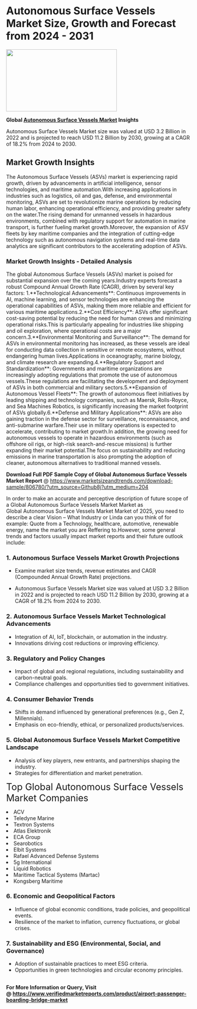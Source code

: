<H1>Autonomous Surface Vessels Market Size, Growth and Forecast from 2024 - 2031</H1><img class="aligncenter size-medium wp-image-584254" src="https://thirdeyenews.in/wp-content/uploads/2024/09/Global-Market-Research-300x168.jpeg" alt="" width="300" height="168" /><p><strong>Global&nbsp;<a href="https://www.marketsizeandtrends.com/download-sample/806780/?utm_source=Github8j?utm_medium=204">Autonomous Surface Vessels Market</a> Insights</strong></p><p>Autonomous Surface Vessels Market size was valued at USD 3.2 Billion in 2022 and is projected to reach USD 11.2 Billion by 2030, growing at a CAGR of 18.2% from 2024 to 2030.</p><p><h2>Market Growth Insights</h2> The Autonomous Surface Vessels (ASVs) market is experiencing rapid growth, driven by advancements in artificial intelligence, sensor technologies, and maritime automation.With increasing applications in industries such as logistics, oil and gas, defense, and environmental monitoring, ASVs are set to revolutionize marine operations by reducing human labor, enhancing operational efficiency, and providing greater safety on the water.The rising demand for unmanned vessels in hazardous environments, combined with regulatory support for automation in marine transport, is further fueling market growth.Moreover, the expansion of ASV fleets by key maritime companies and the integration of cutting-edge technology such as autonomous navigation systems and real-time data analytics are significant contributors to the accelerating adoption of ASVs. <h3>Market Growth Insights - Detailed Analysis</h3> The global Autonomous Surface Vessels (ASVs) market is poised for substantial expansion over the coming years.Industry experts forecast a robust Compound Annual Growth Rate (CAGR), driven by several key factors: 1.**Technological Advancements**: Continuous improvements in AI, machine learning, and sensor technologies are enhancing the operational capabilities of ASVs, making them more reliable and efficient for various maritime applications.2.**Cost Efficiency**: ASVs offer significant cost-saving potential by reducing the need for human crews and minimizing operational risks.This is particularly appealing for industries like shipping and oil exploration, where operational costs are a major concern.3.**Environmental Monitoring and Surveillance**: The demand for ASVs in environmental monitoring has increased, as these vessels are ideal for conducting data collection in sensitive or remote ecosystems, without endangering human lives.Applications in oceanography, marine biology, and climate research are expanding.4.**Regulatory Support and Standardization**: Governments and maritime organizations are increasingly adopting regulations that promote the use of autonomous vessels.These regulations are facilitating the development and deployment of ASVs in both commercial and military sectors.5.**Expansion of Autonomous Vessel Fleets**: The growth of autonomous fleet initiatives by leading shipping and technology companies, such as Maersk, Rolls-Royce, and Sea Machines Robotics, is significantly increasing the market footprint of ASVs globally.6.**Defense and Military Applications**: ASVs are also gaining traction in the defense sector for surveillance, reconnaissance, and anti-submarine warfare.Their use in military operations is expected to accelerate, contributing to market growth.In addition, the growing need for autonomous vessels to operate in hazardous environments (such as offshore oil rigs, or high-risk search-and-rescue missions) is further expanding their market potential.The focus on sustainability and reducing emissions in marine transportation is also prompting the adoption of cleaner, autonomous alternatives to traditional manned vessels.</p><p><span class=""><strong>Download Full PDF Sample Copy of Global Autonomous Surface Vessels Market Report</strong> @ <a href="https://www.marketsizeandtrends.com/download-sample/806780/?utm_source=Github8j?utm_medium=204" target="_blank">https://www.marketsizeandtrends.com/download-sample/806780/?utm_source=Github8j?utm_medium=204</a></span></p><p>In order to make an accurate and perceptive description of future scope of a Global&nbsp;Autonomous Surface Vessels Market Market as Global&nbsp;Autonomous Surface Vessels Market Market of 2025, you need to describe a clear Vision &ndash; What Industry or Linda can you think of for example: Quote from a Technology, healthcare, automotive, renewable energy, name the market you are Reffering to.However, some general trends and factors usually impact market reports and their future outlook include:</p><h3>1.&nbsp;<strong>Autonomous Surface Vessels Market Growth Projections</strong></h3><ul><li>Examine market size trends, revenue estimates and CAGR (Compounded Annual Growth Rate) projections.</li><li><p>Autonomous Surface Vessels Market size was valued at USD 3.2 Billion in 2022 and is projected to reach USD 11.2 Billion by 2030, growing at a CAGR of 18.2% from 2024 to 2030.</p></li></ul><h3>2.&nbsp;<strong>Autonomous Surface Vessels Market Technological Advancements</strong></h3><ul><li>Integration of AI, IoT, blockchain, or automation in the industry.</li><li>Innovations driving cost reductions or improving efficiency.</li></ul><h3>3.&nbsp;<strong>Regulatory and Policy Changes</strong></h3><ul><li>Impact of global and regional regulations, including sustainability and carbon-neutral goals.</li><li>Compliance challenges and opportunities tied to government initiatives.</li></ul><h3>4.&nbsp;<strong>Consumer Behavior Trends</strong></h3><ul><li>Shifts in demand influenced by generational preferences (e.g., Gen Z, Millennials).</li><li>Emphasis on eco-friendly, ethical, or personalized products/services.</li></ul><h3>5.&nbsp;<strong>Global Autonomous Surface Vessels Market Competitive Landscape</strong></h3><ul><li>Analysis of key players, new entrants, and partnerships shaping the industry.</li><li>Strategies for differentiation and market penetration.</li></ul><p data-pm-slice="1 1 []"><span style="color: inherit; font-family: inherit; font-size: 25px;">Top Global Autonomous Surface Vessels Market Companies</span></p><div class="" data-test-id=""><p><li>ACV</li><li> Teledyne Marine</li><li> Textron Systems</li><li> Atlas Elektronik</li><li> ECA Group</li><li> Searobotics</li><li> Elbit Systems</li><li> Rafael Advanced Defense Systems</li><li> 5g International</li><li> Liquid Robotics</li><li> Maritime Tactical Systems (Martac)</li><li> Kongsberg Maritime</li></p></div><h3>6.&nbsp;<strong>Economic and Geopolitical Factors</strong></h3><ul><li>Influence of global economic conditions, trade policies, and geopolitical events.</li><li>Resilience of the market to inflation, currency fluctuations, or global crises.</li></ul><h3>7.&nbsp;<strong>Sustainability and ESG (Environmental, Social, and Governance)</strong></h3><ul><li>Adoption of sustainable practices to meet ESG criteria.</li><li>Opportunities in green technologies and circular economy principles.</li></ul><h2><strong style="font-size: 14px;">For More Information or Query, Visit @&nbsp;</strong><a style="background-color: #ffffff; font-size: 14px;" href="https://www.marketsizeandtrends.com/report/autonomous-surface-vessels-market/" target="_blank">https://www.verifiedmarketreports.com/product/airport-passenger-boarding-bridge-market</a></h2>